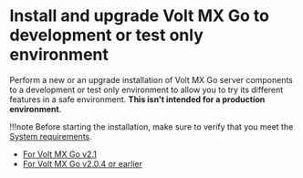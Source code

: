 # Install and upgrade Volt MX Go to development or test only environment

Perform a new or an upgrade installation of Volt MX Go server components to a development or test only environment to allow you to try its different features in a safe environment. **This isn't intended for a production environment**.

!!!note
    Before starting the installation, make sure to verify that you meet the [System requirements](sysreqindex.md).

- [For Volt MX Go v2.1](testenvindex.md)
- [For Volt MX Go v2.0.4 or earlier](containerdeployment.md)

